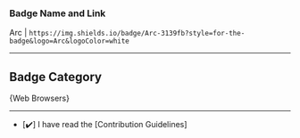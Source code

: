 ### Badge Name and Link

Arc | `https://img.shields.io/badge/Arc-3139fb?style=for-the-badge&logo=Arc&logoColor=white`

---

## Badge Category

{Web Browsers}

---

- [✔️] I have read the [Contribution Guidelines]
